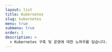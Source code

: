 ```yaml
---
layout: list
title: Kubernetes
slug: kubernetes
menu: true
submenu: true
order: 1
description: >
  > Kubernetes 구축 및 운영에 대한 노하우를 담습니다.
---
```

